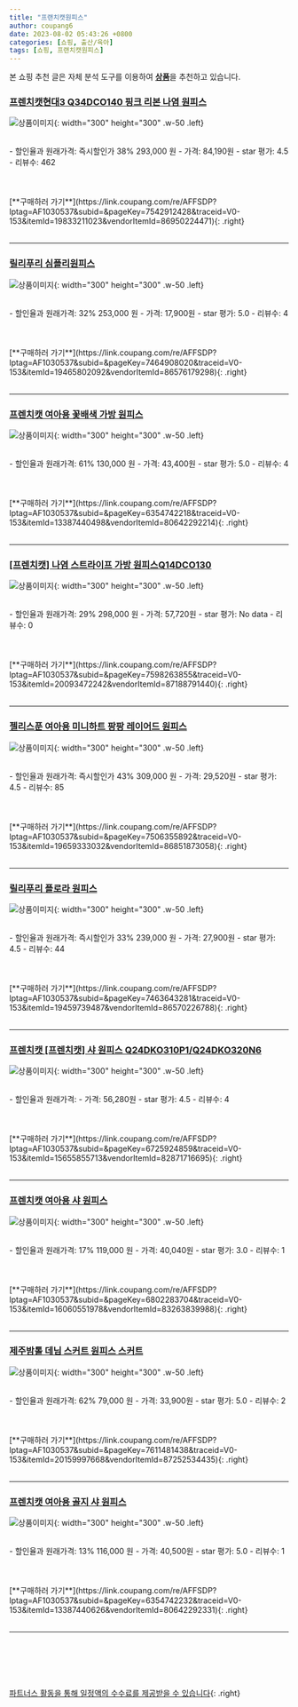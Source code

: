 ```yaml
---
title: "프랜치캣원피스"
author: coupang6
date: 2023-08-02 05:43:26 +0800
categories: [쇼핑, 출산/육아]
tags: [쇼핑, 프랜치캣원피스]
---
```


본 쇼핑 추천 글은 자체 분석 도구를 이용하여 [**상품**](https://link.coupang.com/a/bao1ui)을 추천하고 있습니다.

### [프렌치캣현대3 Q34DCO140 핑크 리본 나염 원피스](https://link.coupang.com/re/AFFSDP?lptag=AF1030537&subid=&pageKey=7542912428&traceid=V0-153&itemId=19833211023&vendorItemId=86950224471)

![상품이미지](https://thumbnail9.coupangcdn.com/thumbnails/remote/230x230ex/image/vendor_inventory/52f1/1cddc904eef2327ba8ce03bd3e32555758ce000b0271ab8bf9bd43a396b9.JPG){: width="300" height="300" .w-50 .left}


<br>
- 할인율과 원래가격: 즉시할인가 38%  293,000   원
- 가격: 84,190원
- star 평가: 4.5
- 리뷰수: 462
<br>
<br>
<br>
<br>
[**구매하러 가기**](https://link.coupang.com/re/AFFSDP?lptag=AF1030537&subid=&pageKey=7542912428&traceid=V0-153&itemId=19833211023&vendorItemId=86950224471){: .right}
<br>
<br>

---

### [릴리푸리 심플리원피스](https://link.coupang.com/re/AFFSDP?lptag=AF1030537&subid=&pageKey=7464908020&traceid=V0-153&itemId=19465802092&vendorItemId=86576179298)

![상품이미지](https://thumbnail8.coupangcdn.com/thumbnails/remote/230x230ex/image/vendor_inventory/a5c9/bbd6ed2078b94bf9224cd24bdd1ddf6db70c5364aef1dd5e851d6a6a35d0.jpg){: width="300" height="300" .w-50 .left}


<br>
- 할인율과 원래가격: 32%  253,000   원
- 가격: 17,900원
- star 평가: 5.0
- 리뷰수: 4
<br>
<br>
<br>
<br>
[**구매하러 가기**](https://link.coupang.com/re/AFFSDP?lptag=AF1030537&subid=&pageKey=7464908020&traceid=V0-153&itemId=19465802092&vendorItemId=86576179298){: .right}
<br>
<br>

---

### [프렌치캣 여아용 꽃배색 가방 원피스](https://link.coupang.com/re/AFFSDP?lptag=AF1030537&subid=&pageKey=6354742218&traceid=V0-153&itemId=13387440498&vendorItemId=80642292214)

![상품이미지](https://thumbnail7.coupangcdn.com/thumbnails/remote/230x230ex/image/rs_quotation_api/k2j9wvea/83a99f74897b4de097d0d3e390188b83.jpg){: width="300" height="300" .w-50 .left}


<br>
- 할인율과 원래가격: 61%  130,000   원
- 가격: 43,400원
- star 평가: 5.0
- 리뷰수: 4
<br>
<br>
<br>
<br>
[**구매하러 가기**](https://link.coupang.com/re/AFFSDP?lptag=AF1030537&subid=&pageKey=6354742218&traceid=V0-153&itemId=13387440498&vendorItemId=80642292214){: .right}
<br>
<br>

---

### [[프렌치캣] 나염 스트라이프 가방 원피스Q14DCO130](https://link.coupang.com/re/AFFSDP?lptag=AF1030537&subid=&pageKey=7598263855&traceid=V0-153&itemId=20093472242&vendorItemId=87188791440)

![상품이미지](https://thumbnail9.coupangcdn.com/thumbnails/remote/230x230ex/image/vendor_inventory/8109/57b4e97769c669e92d9b1af8396906c0a7616db6d48ecbc8cb97e5035caa.jpg){: width="300" height="300" .w-50 .left}


<br>
- 할인율과 원래가격: 29%  298,000   원
- 가격: 57,720원
- star 평가: No data
- 리뷰수: 0
<br>
<br>
<br>
<br>
[**구매하러 가기**](https://link.coupang.com/re/AFFSDP?lptag=AF1030537&subid=&pageKey=7598263855&traceid=V0-153&itemId=20093472242&vendorItemId=87188791440){: .right}
<br>
<br>

---

### [젤리스푼 여아용 미니하트 팡팡 레이어드 원피스](https://link.coupang.com/re/AFFSDP?lptag=AF1030537&subid=&pageKey=7506355892&traceid=V0-153&itemId=19659333032&vendorItemId=86851873058)

![상품이미지](https://thumbnail6.coupangcdn.com/thumbnails/remote/230x230ex/image/vendor_inventory/6c07/ff1f885cef862782ac462e793ab8a621f25463fd734d597b1b1de1fcd156.jpg){: width="300" height="300" .w-50 .left}


<br>
- 할인율과 원래가격: 즉시할인가 43%  309,000   원
- 가격: 29,520원
- star 평가: 4.5
- 리뷰수: 85
<br>
<br>
<br>
<br>
[**구매하러 가기**](https://link.coupang.com/re/AFFSDP?lptag=AF1030537&subid=&pageKey=7506355892&traceid=V0-153&itemId=19659333032&vendorItemId=86851873058){: .right}
<br>
<br>

---

### [릴리푸리 플로라 원피스](https://link.coupang.com/re/AFFSDP?lptag=AF1030537&subid=&pageKey=7463643281&traceid=V0-153&itemId=19459739487&vendorItemId=86570226788)

![상품이미지](https://thumbnail10.coupangcdn.com/thumbnails/remote/230x230ex/image/vendor_inventory/e5fd/0e075967c3c0b15f4427acfec12cc5b425e8e954a365c3bc29b4b04c15bf.jpg){: width="300" height="300" .w-50 .left}


<br>
- 할인율과 원래가격: 즉시할인가 33%  239,000   원
- 가격: 27,900원
- star 평가: 4.5
- 리뷰수: 44
<br>
<br>
<br>
<br>
[**구매하러 가기**](https://link.coupang.com/re/AFFSDP?lptag=AF1030537&subid=&pageKey=7463643281&traceid=V0-153&itemId=19459739487&vendorItemId=86570226788){: .right}
<br>
<br>

---

### [프렌치캣 [프렌치캣] 샤 원피스 Q24DKO310P1/Q24DKO320N6](https://link.coupang.com/re/AFFSDP?lptag=AF1030537&subid=&pageKey=6725924859&traceid=V0-153&itemId=15655855713&vendorItemId=82871716695)

![상품이미지](https://thumbnail7.coupangcdn.com/thumbnails/remote/230x230ex/image/vendor_inventory/d083/4bc73061c6bb8962d24d6f8e5961a60011450ce6aa56dc065e486fe8b31b.jpg){: width="300" height="300" .w-50 .left}


<br>
- 할인율과 원래가격: 
- 가격: 56,280원
- star 평가: 4.5
- 리뷰수: 4
<br>
<br>
<br>
<br>
[**구매하러 가기**](https://link.coupang.com/re/AFFSDP?lptag=AF1030537&subid=&pageKey=6725924859&traceid=V0-153&itemId=15655855713&vendorItemId=82871716695){: .right}
<br>
<br>

---

### [프렌치캣 여아용 샤 원피스](https://link.coupang.com/re/AFFSDP?lptag=AF1030537&subid=&pageKey=6802283704&traceid=V0-153&itemId=16060551978&vendorItemId=83263839988)

![상품이미지](https://thumbnail8.coupangcdn.com/thumbnails/remote/230x230ex/image/retail/images/2022/09/26/16/2/e6e0c3fe-c1ad-45b7-90fb-21a7221cd88e.jpg){: width="300" height="300" .w-50 .left}


<br>
- 할인율과 원래가격: 17%  119,000   원
- 가격: 40,040원
- star 평가: 3.0
- 리뷰수: 1
<br>
<br>
<br>
<br>
[**구매하러 가기**](https://link.coupang.com/re/AFFSDP?lptag=AF1030537&subid=&pageKey=6802283704&traceid=V0-153&itemId=16060551978&vendorItemId=83263839988){: .right}
<br>
<br>

---

### [제주밤톨 데님 스커트 원피스 스커트](https://link.coupang.com/re/AFFSDP?lptag=AF1030537&subid=&pageKey=7611481438&traceid=V0-153&itemId=20159997668&vendorItemId=87252534435)

![상품이미지](https://thumbnail8.coupangcdn.com/thumbnails/remote/230x230ex/image/vendor_inventory/d767/498e0c50ac8dfe57b070af628266876aef95023458ebf6621b859584abd8.jpg){: width="300" height="300" .w-50 .left}


<br>
- 할인율과 원래가격: 62%  79,000   원
- 가격: 33,900원
- star 평가: 5.0
- 리뷰수: 2
<br>
<br>
<br>
<br>
[**구매하러 가기**](https://link.coupang.com/re/AFFSDP?lptag=AF1030537&subid=&pageKey=7611481438&traceid=V0-153&itemId=20159997668&vendorItemId=87252534435){: .right}
<br>
<br>

---

### [프렌치캣 여아용 골지 샤 원피스](https://link.coupang.com/re/AFFSDP?lptag=AF1030537&subid=&pageKey=6354742232&traceid=V0-153&itemId=13387440626&vendorItemId=80642292331)

![상품이미지](https://thumbnail8.coupangcdn.com/thumbnails/remote/230x230ex/image/rs_quotation_api/aza6mtqj/2db43b202ebc4daea02be89794e8da54.jpg){: width="300" height="300" .w-50 .left}


<br>
- 할인율과 원래가격: 13%  116,000   원
- 가격: 40,500원
- star 평가: 5.0
- 리뷰수: 1
<br>
<br>
<br>
<br>
[**구매하러 가기**](https://link.coupang.com/re/AFFSDP?lptag=AF1030537&subid=&pageKey=6354742232&traceid=V0-153&itemId=13387440626&vendorItemId=80642292331){: .right}
<br>
<br>

---
<br><br><br><br><br> [파트너스 활동을 통해 일정액의 수수료를 제공받을 수 있습니다](https://link.coupang.com/a/bao1ui){: .right}